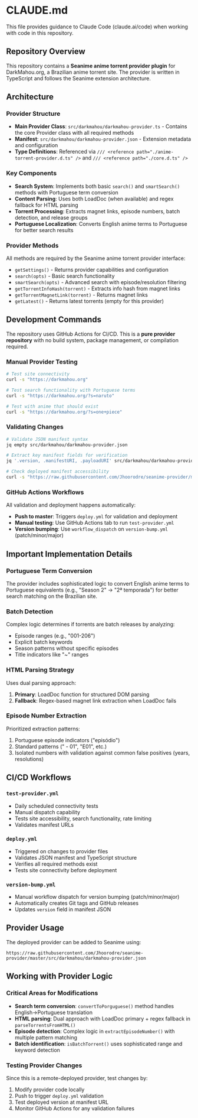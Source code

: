# CLAUDE.md

This file provides guidance to Claude Code (claude.ai/code) when working with code in this repository.

## Repository Overview

This repository contains a **Seanime anime torrent provider plugin** for DarkMahou.org, a Brazilian anime torrent site. The provider is written in TypeScript and follows the Seanime extension architecture.

## Architecture

### Provider Structure
- **Main Provider Class**: `src/darkmahou/darkmahou-provider.ts` - Contains the core Provider class with all required methods
- **Manifest**: `src/darkmahou/darkmahou-provider.json` - Extension metadata and configuration
- **Type Definitions**: Referenced via `/// <reference path="./anime-torrent-provider.d.ts" />` and `/// <reference path="./core.d.ts" />`

### Key Components
- **Search System**: Implements both basic `search()` and `smartSearch()` methods with Portuguese term conversion
- **Content Parsing**: Uses both LoadDoc (when available) and regex fallback for HTML parsing
- **Torrent Processing**: Extracts magnet links, episode numbers, batch detection, and release groups
- **Portuguese Localization**: Converts English anime terms to Portuguese for better search results

### Provider Methods
All methods are required by the Seanime anime torrent provider interface:
- `getSettings()` - Returns provider capabilities and configuration
- `search(opts)` - Basic search functionality
- `smartSearch(opts)` - Advanced search with episode/resolution filtering
- `getTorrentInfoHash(torrent)` - Extracts info hash from magnet links
- `getTorrentMagnetLink(torrent)` - Returns magnet links
- `getLatest()` - Returns latest torrents (empty for this provider)

## Development Commands

The repository uses GitHub Actions for CI/CD. This is a **pure provider repository** with no build system, package management, or compilation required.

### Manual Provider Testing
```bash
# Test site connectivity
curl -s "https://darkmahou.org"

# Test search functionality with Portuguese terms
curl -s "https://darkmahou.org/?s=naruto"

# Test with anime that should exist
curl -s "https://darkmahou.org/?s=one+piece"
```

### Validating Changes
```bash
# Validate JSON manifest syntax
jq empty src/darkmahou/darkmahou-provider.json

# Extract key manifest fields for verification
jq '.version, .manifestURI, .payloadURI' src/darkmahou/darkmahou-provider.json

# Check deployed manifest accessibility
curl -s "https://raw.githubusercontent.com/Jhoorodre/seanime-provider/master/src/darkmahou/darkmahou-provider.json"
```

### GitHub Actions Workflows
All validation and deployment happens automatically:
- **Push to master**: Triggers `deploy.yml` for validation and deployment
- **Manual testing**: Use GitHub Actions tab to run `test-provider.yml`  
- **Version bumping**: Use `workflow_dispatch` on `version-bump.yml` (patch/minor/major)

## Important Implementation Details

### Portuguese Term Conversion
The provider includes sophisticated logic to convert English anime terms to Portuguese equivalents (e.g., "Season 2" → "2ª temporada") for better search matching on the Brazilian site.

### Batch Detection
Complex logic determines if torrents are batch releases by analyzing:
- Episode ranges (e.g., "001-206") 
- Explicit batch keywords
- Season patterns without specific episodes
- Title indicators like "~" ranges

### HTML Parsing Strategy
Uses dual parsing approach:
1. **Primary**: LoadDoc function for structured DOM parsing
2. **Fallback**: Regex-based magnet link extraction when LoadDoc fails

### Episode Number Extraction
Prioritized extraction patterns:
1. Portuguese episode indicators ("episódio")
2. Standard patterns (" - 01", "E01", etc.)
3. Isolated numbers with validation against common false positives (years, resolutions)

## CI/CD Workflows

### `test-provider.yml`
- Daily scheduled connectivity tests
- Manual dispatch capability
- Tests site accessibility, search functionality, rate limiting
- Validates manifest URLs

### `deploy.yml` 
- Triggered on changes to provider files
- Validates JSON manifest and TypeScript structure
- Verifies all required methods exist
- Tests site connectivity before deployment

### `version-bump.yml`
- Manual workflow dispatch for version bumping (patch/minor/major)
- Automatically creates Git tags and GitHub releases
- Updates `version` field in manifest JSON

## Provider Usage
The deployed provider can be added to Seanime using:
```
https://raw.githubusercontent.com/Jhoorodre/seanime-provider/master/src/darkmahou/darkmahou-provider.json
```

## Working with Provider Logic

### Critical Areas for Modifications
- **Search term conversion**: `convertToPorguguese()` method handles English→Portuguese translation
- **HTML parsing**: Dual approach with LoadDoc primary + regex fallback in `parseTorrentsFromHTML()`
- **Episode detection**: Complex logic in `extractEpisodeNumber()` with multiple pattern matching
- **Batch identification**: `isBatchTorrent()` uses sophisticated range and keyword detection

### Testing Provider Changes
Since this is a remote-deployed provider, test changes by:
1. Modify provider code locally
2. Push to trigger `deploy.yml` validation
3. Test deployed version at manifest URL
4. Monitor GitHub Actions for any validation failures